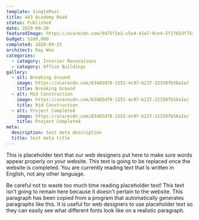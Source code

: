 ```yaml
---
template: SinglePost
title: 443 Academy Road
status: Published
date: 2020-09-30
featuredImage: https://ucarecdn.com/9475f2e2-c5e4-41e7-9ce4-5f1765df754e/
budget: $100,000
completed: 2020-09-25
architect: Ray Wan
categories:
  - category: Interior Renovations
  - category: Office Buildings
gallery:
  - alt: Breaking Ground
    image: https://ucarecdn.com/83485d70-1552-4c97-b237-22330fb56a1e/
    title: Breaking Ground
  - alt: Mid Construction
    image: https://ucarecdn.com/83485d70-1552-4c97-b237-22330fb56a1e/
    title: Mid Construction
  - alt: Project Completed
    image: https://ucarecdn.com/83485d70-1552-4c97-b237-22330fb56a1e/
    title: Project Completed
meta:
  description: test meta description
  title: test meta title
---
```


This is placeholder text that our web designers put here to make sure words appear properly on your website. This text is going to be replaced once the website is completed. You are currently reading text that is written in English, not any other language.

Be careful not to waste too much time reading placeholder text! This text isn’t going to remain here because it doesn't pertain to the website. This paragraph has been copied from a program that automatically generates paragraphs like this. It is useful for web designers to use placeholder text so they can easily see what different fonts look like on a realistic paragraph.
